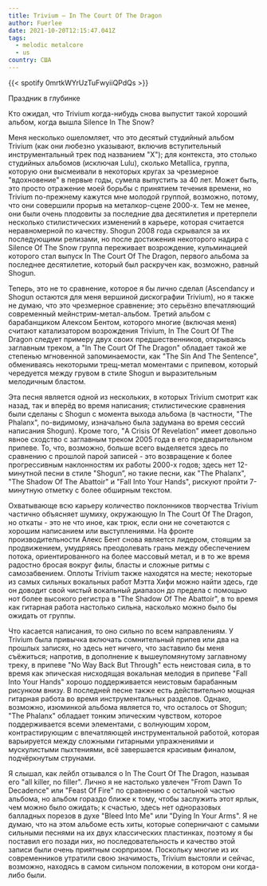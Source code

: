 ```yaml
---
title: Trivium — In The Court Of The Dragon
author: Fuerlee
date: 2021-10-20T12:15:47.041Z
tags:
  - melodic metalcore
  - us
country: США
---
```

{{< spotify 0mrtkWYrUzTuFwyiiQPdQs >}}

Праздник в глубинке

Кто ожидал, что Trivium когда-нибудь снова выпустит такой хороший альбом, когда вышла Silence In The Snow?

Меня несколько ошеломляет, что это десятый студийный альбом Trivium (как они любезно указывают, включив вступительный инструментальный трек под названием "X"); для контекста, это столько студийных альбомов (исключая Lulu), сколько Metallica, группа, которую они высмеивали в некоторых кругах за чрезмерное "вдохновение" в первые годы, сумела выпустить за 40 лет. Может быть, это просто отражение моей борьбы с принятием течения времени, но Trivium по-прежнему кажутся мне молодой группой, возможно, потому, что они совершили прорыв на металкор-сцене 2000-х. Тем не менее, они были очень плодовиты за последние два десятилетия и претерпели несколько стилистических изменений в карьере, которая считается неравномерной по качеству. Shogun 2008 года скрывалcя за их последующими релизами, но после достижения некоторого надира с Silence Of The Snow группа переживает возрождение, кульминацией которого стал выпуск In The Court Of The Dragon, первого альбома за последнее десятилетие, который был раскручен как, возможно, равный Shogun.

Теперь, это не то сравнение, которое я бы лично сделал (Ascendancy и Shogun остаются для меня вершиной дискографии Trivium), но я также не думаю, что это чрезмерное сравнение; это серьёзно впечатляющий современный мейнстрим-метал-альбом. Третий альбом с барабанщиком Алексом Бентом, которого многие (включая меня) считают катализатором возрождения Trivium, In The Court Of The Dragon следует примеру двух своих предшественников, открываясь заглавным треком, а "In The Court Of The Dragon" обладает такой же степенью мгновенной запоминаемости, как "The Sin And The Sentence", обмениваясь некоторыми трещ-метал моментами с припевом, который чередуется между грувом в стиле Shogun и выразительным мелодичным бластом.

Эта песня является одной из нескольких, в которых Trivium смотрит как назад, так и вперёд во время написания; стилистические сравнения были сделаны с Shogun с момента выхода альбома (в частности, "The Phalanx", по-видимому, изначально была задумана во время сессий написания Shogun). Кроме того, "A Crisis Of Revelation" имеет довольно явное сходство с заглавным треком 2005 года в его предварительном припеве. То, что, возможно, больше всего выделяется здесь по сравнению с прошлой парой записей - это возвращение к более прогрессивным наклонностям их работы 2000-х годов; здесь нет 12-минутной песни в стиле "Shogun”, но такие песни, как "The Phalanx", "The Shadow Of The Abattoir" и "Fall Into Your Hands", рискуют пройти 7-минутную отметку с более обширным текстом.

Охватывающе всю карьеру количество поклонников творчества Trivium частично объясняет шумиху, окружающую In The Court Of The Dragon, но откаты - это не что иное, как трюк, если они не сочетаются с хорошим написанием или выступлениями. На фронте производительности Алекс Бент снова является лидером, стоящим за продвижением, умудряясь преодолевать грань между обеспечением потока, ориентированного на более массовый метал, и в то же время радостно бросая вокруг филы, бласты и сложные ритмы с самозабвением. Оплоты Trivium также находятся на месте; некоторые из самых сильных вокальных работ Мэтта Хифи можно найти здесь, где он доводит свой чистый вокальный диапазон до предела с помощью нот более высокого регистра в "The Shadow Of The Abattoir", в то время как гитарная работа настолько сильна, насколько можно было бы ожидать от группы.

Что касается написания, то оно сильно по всем направлениям. У Trivium была привычка включать сомнительный припев или два на прошлых записях, но здесь нет ничего, что заставило бы меня съёжиться; напротив, в дополнение к вышеупомянутому заглавному треку, в припеве "No Way Back But Through" есть неистовая сила, в то время как эпическая нисходящая вокальная мелодия в припеве "Fall Into Your Hands" хорошо поддерживается неистовым барабанным рисунком внизу. В последней песне также есть действительно мощная гитарная работа во время инструментальных разделов. Однако, возможно, изюминкой альбома является то, что осталось от Shogun; "The Phalanx" обладает тонким эпическим чувством, которое поддерживается всеми элементами, с волнующим хором, контрастирующим с впечатляющей инструментальной работой, которая варьируется между сложными гитарными упражнениями и мускулистыми пыхтениями, всё завершается красивым финалом, подчёркнутым струнами.

Я слышал, как лейбл отзывался о  In The Court Of The Dragon, называя его "all killer, no filler". Лично я не настолько увлечен "From Dawn To Decadence" или "Feast Of Fire" по сравнению с остальной частью альбома, но альбом гораздо ближе к тому, чтобы заслужить этот ярлык, чем можно было ожидать; к счастью, здесь нет одноразовых балладных порезов в духе "Bleed Into Me" или "Dying In Your Arms". Я не думаю, что на этом альбоме есть хиты, которые соперничают с самыми сильными песнями на их двух классических пластинках, поэтому я бы поставил его позади них, но последовательность и качество этой записи были очень приятным сюрпризом. Поскольку многие из их современников утратили свою значимость, Trivium выстояли и сейчас, возможно, находясь в самом сильном положении, в котором они когда-либо были.